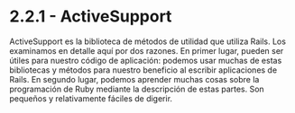 # 2.2.1 - ActiveSupport

ActiveSupport es la biblioteca de métodos de utilidad que utiliza Rails. Los examinamos en detalle aquí por dos razones. En primer lugar, pueden ser útiles para nuestro código de aplicación: podemos usar muchas de estas bibliotecas y métodos para nuestro beneficio al escribir aplicaciones de Rails. En segundo lugar, podemos aprender muchas cosas sobre la programación de Ruby mediante la descripción de estas partes. Son pequeños y relativamente fáciles de digerir.



